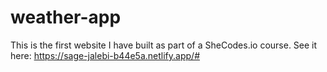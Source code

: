 # weather-app

This is the first website I have built as part of a SheCodes.io course.
See it here: https://sage-jalebi-b44e5a.netlify.app/#
